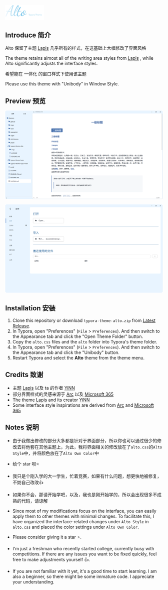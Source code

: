 <img src=".\imgs\Logo.png" style="zoom:12%;" alt="Typora Theme Alto"/>

## Introduce 简介

Alto 保留了主题 [Lapis](https://github.com/YiNNx/typora-theme-lapis) 几乎所有的样式，在这基础上大幅修改了界面风格

The theme retains almost all of the writing area styles from [Lapis](https://github.com/YiNNx/typora-theme-lapis) , while Alto significantly adjusts the interface styles.



希望能在 一体化 的窗口样式下使用该主题

Please use this theme with "Unibody" in Window Style.



## Preview 预览

![](./imgs/Preview1.png)

![](./imgs/Preview2.png)

## Installation 安装

1. Clone this repository or download `typora-theme-alto.zip` from [Latest Release](https://github.com/Seeridia/typora-theme-alto/releases/latest).
2. In Typora, open "Preferences" (`File` > `Preferences`). And then switch to the Appearance tab and click the "Open Theme Folder" button.
3. Copy the `alto.css` files and the `alto` folder into Typora's theme folder.
4. In Typora, open "Preferences" (`File` > `Preferences`). And then switch to the Appearance tab and click the "Unibody" button.
5. Restart Typora and select the **Alto** theme from the theme menu.

## Credits 致谢

- 主题 [Lapis](https://github.com/YiNNx/typora-theme-lapis) 以及 ta 的作者 [YiNN](https://github.com/YiNNx) 
- 部分界面样式的灵感来源于 [Arc](https://arc.net/) 以及 [Microsoft 365](https://www.microsoft.com/microsoft-365)
- The theme [Lapis](https://github.com/YiNNx/typora-theme-lapis) and its creator [YiNN](https://github.com/YiNNx)
- Some interface style inspirations are derived from [Arc](https://arc.net/) and [Microsoft 365](https://www.microsoft.com/microsoft-365)

## Notes 说明

- 由于我做出修改的部分大多都是针对于界面部分，所以你也可以通过很少的修改去将他套在其他主题上，为此，我将界面相关的修改放在了`alto.css`的`Alto Style`中，并将颜色放在了`Alto Own Color`中
- 给个 star 呗⭐
- 我只是个刚入学的大一学生，忙着竞赛，如果有什么问题，想更快地被修复，不妨自己改改👍
- 如果你不会，那请开始学吧，以及，我也是刚开始学的，所以会出现很多不成熟的代码，请谅解

- Since most of my modifications focus on the interface, you can easily apply them to other themes with minimal changes. To facilitate this, I have organized the interface-related changes under `Alto Style` in `alto.css` and placed the color settings under `Alto Own Color`.
- Please consider giving it a star ⭐.
- I'm just a freshman who recently started college, currently busy with competitions. If there are any issues you want to be fixed quickly, feel free to make adjustments yourself 👍.
- If you are not familiar with it yet, it's a good time to start learning. I am also a beginner, so there might be some immature code. I appreciate your understanding.

